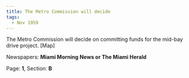 ```yaml
---  
title: The Metro Commission will decide  
tags:  
  - Nov 1959  
---  
```

  
The Metro Commission will decide on committing funds for the mid-bay drive project. [Map]  
  
Newspapers: **Miami Morning News or The Miami Herald**  
  
Page: **1**, Section: **B** 
